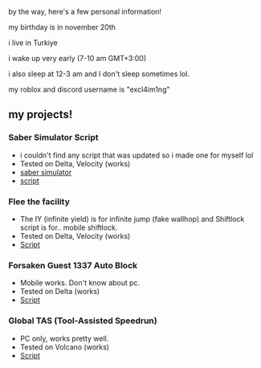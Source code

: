 by the way, here's a few personal information!

my birthday is in november 20th

i live in Turkiye

i wake up very early (7-10 am GMT+3:00)

i also sleep at 12-3 am and I don't sleep sometimes lol.

my roblox and discord username is "excl4im1ng"

## my projects!
### Saber Simulator Script
- i couldn't find any script that was updated so i made one for myself lol
- Tested on Delta, Velocity (works)
- [saber simulator](https://www.roblox.com/games/3823781113/Saber-Simulator)
- [script](https://raw.githubusercontent.com/ikilledaiden/hax/main/sabersim)

### Flee the facility
- The IY (infinite yield) is for infinite jump (fake wallhop) and Shiftlock script is for.. mobile shiftlock.
- Tested on Delta, Velocity (works)
- [Script](https://raw.githubusercontent.com/itssjustaiden/hax/main/ftf)


### Forsaken Guest 1337 Auto Block
- Mobile works. Don't know about pc.
- Tested on Delta (works)
- [Script](https://raw.githubusercontent.com/itssjustaiden/hax/main/ForsakenAutoBlock)


### Global TAS (Tool-Assisted Speedrun)
- PC only, works pretty well.
- Tested on Volcano (works)
- [Script](https://raw.githubusercontent.com/itssjustaiden/hax/main/GlobalTAS)
